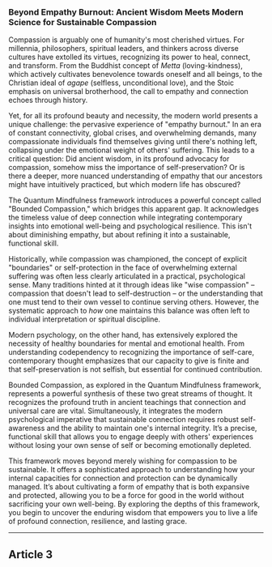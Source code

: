 ###  Beyond Empathy Burnout: Ancient Wisdom Meets Modern Science for Sustainable Compassion
Compassion is arguably one of humanity's most cherished virtues. For millennia, philosophers, spiritual leaders, and thinkers across diverse cultures have extolled its virtues, recognizing its power to heal, connect, and transform. From the Buddhist concept of *Metta* (loving-kindness), which actively cultivates benevolence towards oneself and all beings, to the Christian ideal of *agape* (selfless, unconditional love), and the Stoic emphasis on universal brotherhood, the call to empathy and connection echoes through history.

Yet, for all its profound beauty and necessity, the modern world presents a unique challenge: the pervasive experience of "empathy burnout." In an era of constant connectivity, global crises, and overwhelming demands, many compassionate individuals find themselves giving until there's nothing left, collapsing under the emotional weight of others' suffering. This leads to a critical question: Did ancient wisdom, in its profound advocacy for compassion, somehow miss the importance of self-preservation? Or is there a deeper, more nuanced understanding of empathy that our ancestors might have intuitively practiced, but which modern life has obscured?

The Quantum Mindfulness framework introduces a powerful concept called "Bounded Compassion," which bridges this apparent gap. It acknowledges the timeless value of deep connection while integrating contemporary insights into emotional well-being and psychological resilience. This isn't about diminishing empathy, but about refining it into a sustainable, functional skill.

Historically, while compassion was championed, the concept of explicit "boundaries" or self-protection in the face of overwhelming external suffering was often less clearly articulated in a practical, psychological sense. Many traditions hinted at it through ideas like "wise compassion" – compassion that doesn't lead to self-destruction – or the understanding that one must tend to their own vessel to continue serving others. However, the systematic approach to *how* one maintains this balance was often left to individual interpretation or spiritual discipline.

Modern psychology, on the other hand, has extensively explored the necessity of healthy boundaries for mental and emotional health. From understanding codependency to recognizing the importance of self-care, contemporary thought emphasizes that our capacity to give is finite and that self-preservation is not selfish, but essential for continued contribution.

Bounded Compassion, as explored in the Quantum Mindfulness framework, represents a powerful synthesis of these two great streams of thought. It recognizes the profound truth in ancient teachings that connection and universal care are vital. Simultaneously, it integrates the modern psychological imperative that sustainable connection requires robust self-awareness and the ability to maintain one's internal integrity. It’s a precise, functional skill that allows you to engage deeply with others' experiences without losing your own sense of self or becoming emotionally depleted.

This framework moves beyond merely wishing for compassion to be sustainable. It offers a sophisticated approach to understanding how your internal capacities for connection and protection can be dynamically managed. It’s about cultivating a form of empathy that is both expansive and protected, allowing you to be a force for good in the world without sacrificing your own well-being. By exploring the depths of this framework, you begin to uncover the enduring wisdom that empowers you to live a life of profound connection, resilience, and lasting grace.

---

## Article 3